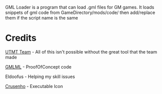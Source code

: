 GML Loader is a program that can load .gml files for GM games.
It loads snippets of gml code from GameDirectory/mods/code/  then add/replace them if the script name is the same


# Credits

[UTMT Team](https://github.com/krzys-h/UndertaleModTool) - All of this isn't possible without the great tool that the team made

[GMLML](https://github.com/BlurOne-GIT/GML-Mod-Loader) - ProofOfConcept code

Eldoofus - Helping my skill issues

[Crusenho](https://crusenho.itch.io/icons-essential-pack-free-icons) - Executable Icon
